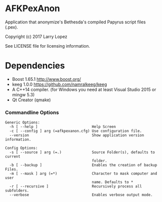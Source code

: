 # AFKPexAnon
Application that anonymize's Bethesda's compiled Papyrus script files (.pex).

Copyright (c) 2017 Larry Lopez

See LICENSE file for licensing information.

Dependencies
============

* Boost 1.65.1 http://www.boost.org/
* keeg 1.0.0 https://github.com/namralkeeg/keeg
* A C++14 compiler. (for Windows you need at least Visual Studio 2015 or mingw 5.3)
* Qt Creator (qmake)


### Commandline Options
```
Generic Options:
  -h [ --help ]                         Help Screen
  -c [ --config ] arg (=afkpexanon.cfg) Use configuration file.
  --version                             Show application version information.

Config Options:
  -s [ --source ] arg (=.)              Source Folder(s), defaults to current
                                        folder.
  -b [ --backup ]                       Enables the creation of backup Files.
  -m [ --mask ] arg (=*)                Character to mask computer and user
                                        name. Defaults to *
  -r [ --recursive ]                    Recursively process all subfolders.
  --verbose                             Enables verbose output mode.
```